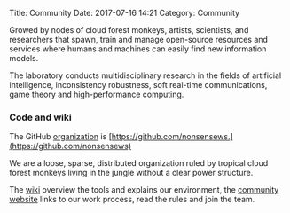 Title: Community
Date: 2017-07-16 14:21
Category: Community

Growed by nodes of cloud forest monkeys, artists, scientists, and researchers that spawn, train and manage open-source resources and services where humans and machines can easily find new information models.

The laboratory conducts multidisciplinary research in the fields of artificial intelligence, inconsistency robustness, soft real-time communications, game theory and high-performance computing.

### Code and wiki

The GitHub [organization](https://github.com/nonsensews) is [https://github.com/nonsensews.](https://github.com/nonsensews)

We are a loose, sparse, distributed organization ruled by tropical cloud forest monkeys living in the jungle without a clear power structure.

The [wiki](https://github.com/nonsensews/guide/wiki) overview the tools and explains our environment, the [community website](https://nonsense.ws) links to our work process, read the rules and join the team.
